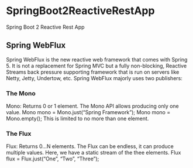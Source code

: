 # SpringBoot2ReactiveRestApp
Spring Boot 2 Reactive Rest App

## Spring WebFlux
Spring WebFlux is the new reactive web framework that comes with Spring 5. It is not a replacement for Spring MVC but a fully non-blocking, Reactive Streams back pressure supporting framework that is run on servers like Netty, Jetty, Undertow, etc.
Spring WebFlux majorly uses two publishers:
### The Mono
Mono: Returns 0 or 1 element.
The Mono API allows producing only one value.
Mono<String> mono = Mono.just(“Spring Framework”);
Mono<String> mono = Mono.empty();
This is limited to no more than one element.
### The Flux
Flux: Returns 0…N elements.
The Flux can be endless, it can produce multiple values. Here, we have a static stream of the thee elements.
Flux<String> flux = Flux.just(“One”, “Two”, “Three”);
